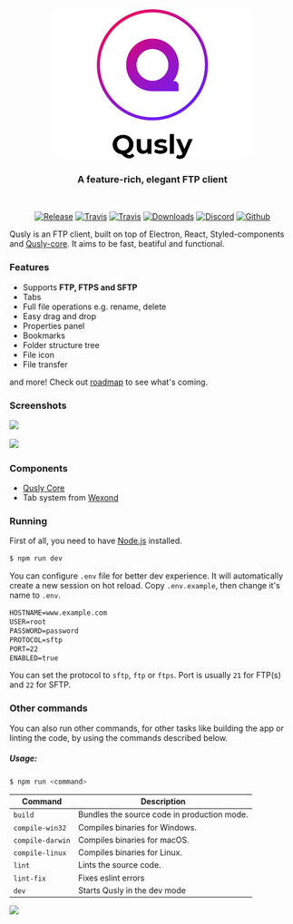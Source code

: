<div align="center">
  <img src="static/app-icons/readme.png">

  <h3>
    A feature-rich, elegant FTP client
  </h3>

  <br />

[![Release](https://img.shields.io/github/release-pre/qusly/qusly.svg)](https://github.com/qusly/qusly/releases)
[![Travis](https://img.shields.io/travis/qusly/qusly.svg?style=flat-square)](https://travis-ci.com/qusly/qusly)
[![Travis](https://img.shields.io/travis/qusly/qusly-core.svg?style=flat-square)](https://travis-ci.org/xnerhu/qusly-core.svg)
[![Downloads](https://img.shields.io/github/downloads/qusly/qusly/total.svg?style=flat-square)](https://github.com/qusly/qusly/releases)
[![Discord](https://img.shields.io/discord/591624973609730059.svg?style=flat-square)](https://discord.gg/rNyNYFn)
[![Github](https://img.shields.io/github/followers/xnerhu.svg?style=social&label=Follow)](https://github.com/xnerhu)

</div>

Qusly is an FTP client, built on top of Electron, React, Styled-components and [Qusly-core](https://www.github.com/qusly/qusly-core). It aims to be fast, beatiful and functional.

### Features
- Supports __FTP, FTPS and SFTP__
- Tabs
- Full file operations e.g. rename, delete
- Easy drag and drop
- Properties panel
- Bookmarks
- Folder structure tree
- File icon
- File transfer

and more! Check out [roadmap](https://github.com/qusly/qusly/projects/) to see what's coming.

### Screenshots

![](https://i.imgur.com/N0paCfw.png)

![](https://i.imgur.com/dKTpp5U.png)

### Components
- [Qusly Core](https://github.com/qusly/qusly-core)
- Tab system from [Wexond](https://github.com/wexond/wexond)

### Running
First of all, you need to have [Node.js](https://nodejs.org) installed.

```bash
$ npm run dev
```

You can configure `.env` file for better dev experience. It will automatically create a new session on hot reload.
Copy `.env.example`, then change it's name to `.env`.

```
HOSTNAME=www.example.com
USER=root
PASSWORD=password
PROTOCOL=sftp
PORT=22
ENABLED=true
```

You can set the protocol to `sftp`, `ftp` or `ftps`.
Port is usually `21` for FTP(s) and `22` for SFTP.

### Other commands

You can also run other commands, for other tasks like building the app or linting the code, by using the commands described below.

##### Usage:

```bash
$ npm run <command>
```

| Command          | Description                                 |
| ---------------- | ------------------------------------------- |
| `build`          | Bundles the source code in production mode. |
| `compile-win32`  | Compiles binaries for Windows.              |
| `compile-darwin` | Compiles binaries for macOS.                |
| `compile-linux`  | Compiles binaries for Linux.                |
| `lint`           | Lints the source code.                      |
| `lint-fix`       | Fixes eslint errors                         |
| `dev`            | Starts Qusly in the dev mode        |

<a href="https://www.patreon.com/bePatron?u=21429620">
    <img src="https://c5.patreon.com/external/logo/become_a_patron_button@2x.png" width="160">
</a>
